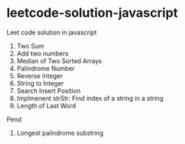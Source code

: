 # leetcode-solution-javascript
Leet code solution in javascript

1. Two Sum
2. Add two numbers
3. Median of Two Sorted Arrays 
4. Palindrome Number
5. Reverse Integer
6. String to Integer
7. Search Insert Position
8. Implmenent strStr: Find index of a string in a string
9. Length of Last Word

Pend
1. Longest palindrome substring
